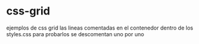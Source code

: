 # css-grid
 ejemplos de css grid 
las lineas comentadas en el contenedor dentro de los styles.css  para probarlos se descomentan uno por uno 
